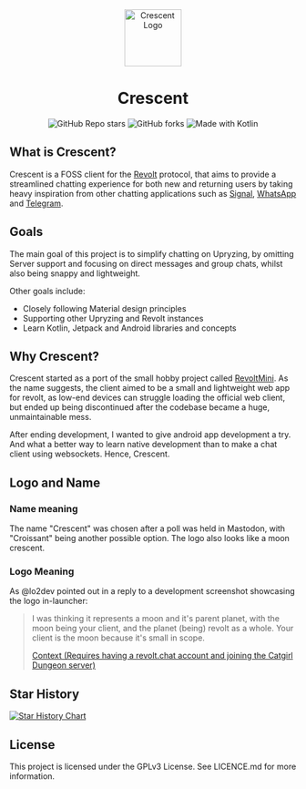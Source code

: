 <div align="center"><img alt="Crescent Logo" src="https://github.com/upryzing/crescent/blob/master/.github/assets/crescent_logo.png?raw=true" width="100"/></div>
<div align="center"><h1>Crescent</h1></div>
<div align="center">
    <img alt="GitHub Repo stars" src="https://img.shields.io/github/stars/upryzing/crescent?style=flat-square&label=Stars">
    <img alt="GitHub forks" src="https://img.shields.io/github/forks/upryzing/crescent?style=flat-square&color=%23448c32&label=Forks">
    <img alt="Made with Kotlin" src="https://img.shields.io/badge/Made_with_Kotlin-%237F52FF?style=flat-square&logo=kotlin&logoColor=white">
</div>

## What is Crescent?

Crescent is a FOSS client for the [Revolt](https://revolt.chat/?utm_source=github) protocol, that
aims to provide a streamlined chatting experience for both new and returning users by taking heavy
inspiration from other chatting applications such as [Signal](https://signal.org),
[WhatsApp](https://whatsapp.com) and [Telegram](https://telegram.org).

## Goals

The main goal of this project is to simplify chatting on Upryzing, by omitting Server support and
focusing on direct messages and group chats, whilst also being snappy and lightweight.

Other goals include:

- Closely following Material design principles
- Supporting other Upryzing and Revolt instances
- Learn Kotlin, Jetpack and Android libraries and concepts

## Why Crescent?

Crescent started as a port of the small hobby project called
[RevoltMini](https://amycatgirl.codeberg.page/revoltmini). As the name suggests, the client aimed to
be a small and lightweight web app for revolt, as low-end devices can struggle loading the official
web client, but ended up being discontinued after the codebase became a huge, unmaintainable mess.

After ending development, I wanted to give android app development a try. And what a better way to
learn native development than to make a chat client using websockets. Hence, Crescent.

## Logo and Name

### Name meaning

The name "Crescent" was chosen after a poll was held in Mastodon, with "Croissant" being another
possible option. The logo also looks like a moon crescent.

### Logo Meaning

As @lo2dev pointed out in a reply to a development screenshot showcasing the logo in-launcher:

> I was thinking it represents a moon and it's parent planet, with the moon being your client,
> and the planet (being) revolt as a whole. Your client is the moon because it's small in scope.
>
> [Context (Requires having a revolt.chat account and joining the Catgirl Dungeon server)](https://app.revolt.chat/server/01F80118K1F2EYD9XAMCPQ0BCT/channel/01F8ZK42Q4W4RF4RREVRD90E3J/01HTTAS71C0HR22Z02AHXEJ3XT)

## Star History

[![Star History Chart](https://api.star-history.com/svg?repos=upryzing/crescent&type=Timeline)](https://star-history.com/#upryzing/crescent&Timeline)

## License

This project is licensed under the GPLv3 License. See LICENCE.md for more information.
